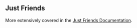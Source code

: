 ## Just Friends

More extensively covered in the [Just Friends Documentation](https://github.com/whimsicalraps/Just-Friends/blob/main/Just-Type.md).

